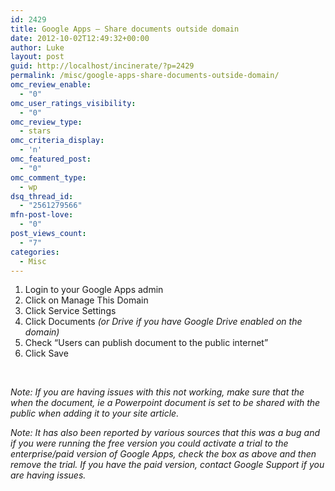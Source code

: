 ```yaml
---
id: 2429
title: Google Apps – Share documents outside domain
date: 2012-10-02T12:49:32+00:00
author: Luke
layout: post
guid: http://localhost/incinerate/?p=2429
permalink: /misc/google-apps-share-documents-outside-domain/
omc_review_enable:
  - "0"
omc_user_ratings_visibility:
  - "0"
omc_review_type:
  - stars
omc_criteria_display:
  - 'n'
omc_featured_post:
  - "0"
omc_comment_type:
  - wp
dsq_thread_id:
  - "2561279566"
mfn-post-love:
  - "0"
post_views_count:
  - "7"
categories:
  - Misc
---
```

  1. Login to your Google Apps admin
  2. Click on Manage This Domain
  3. Click Service Settings
  4. Click Documents _(or Drive if you have Google Drive enabled on the domain)_
  5. Check “Users can publish document to the public internet”
  6. Click Save

&nbsp;

_Note: If you are having issues with this not working, make sure that the when the document, ie a Powerpoint document is set to be shared with the public when adding it to your site article._

_Note: It has also been reported by various sources that this was a bug and if you were running the free version you could activate a trial to the enterprise/paid version of Google Apps, check the box as above and then remove the trial. If you have the paid version, contact Google Support if you are having issues._